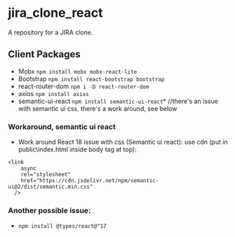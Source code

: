 # jira_clone_react
A repository for a JIRA clone. 


## Client Packages
- Mobx `npm install mobx mobx-react-lite`
- Bootstrap `npm install react-bootstrap bootstrap`
- react-router-dom `npm i -D react-router-dom`
- axios `npm install axios`
- semantic-ui-react `npm install semantic-ui-react`* //there's an issue with semantic ui css. there's a work around, see below


### Workaround, semantic ui react
* Work around React 18 issue with css (Semantic ui react): use cdn (put in public\index.html inside body tag at top):
``` 
<link
    async
    rel="stylesheet"
    href="https://cdn.jsdelivr.net/npm/semantic-ui@2/dist/semantic.min.css"
  />
```



### Another possible issue:
- `npm install @types/react@^17`


